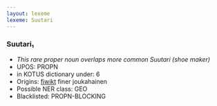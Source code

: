 ```yaml
---
layout: lexeme
lexeme: Suutari
---
```


###  Suutari₁

* _This rare proper noun overlaps more common *Suutari* (shoe maker)_
* UPOS:  PROPN
* in KOTUS dictionary under:  6
* Origins: [fiwikt](https://fi.wiktionary.org/wiki/Suutari) finer joukahainen 
* Possible NER class:  GEO
* Blacklisted:  PROPN-BLOCKING

